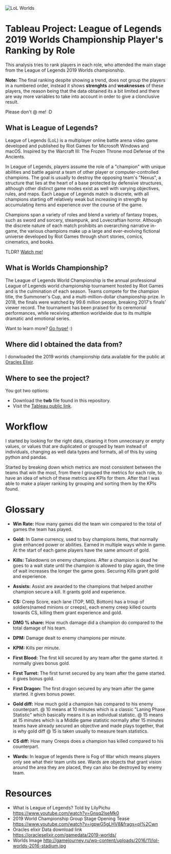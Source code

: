 <img src="http://gamejourney.ru/wp-content/uploads/2016/11/lol-worlds-2016-stadium.jpg" alt="LoL Worlds">

# Tableau Project: League of Legends 2019 Worlds Championship Player's Ranking by Role

This analysis tries to rank players in each role, who attended the main stage from the League of Legends 2019 Worlds championship.

**Note:** The final ranking despite showing a trend, does not group the players in a numbered order, instead it shows **strenghts** and **weaknesses** of these players, the reason being that the data obtained its a bit limited and there are way more variables to take into account in order to give a clonclusive result.

Please don't @ me! :D

## What is League of Legends?

League of Legends (LoL) is a multiplayer online battle arena video game developed and published by Riot Games for Microsoft Windows and macOS. Inspired by the Warcraft III: The Frozen Throne mod Defense of the Ancients.

In League of Legends, players assume the role of a "champion" with unique abilities and battle against a team of other player or computer-controlled champions. The goal is usually to destroy the opposing team's "Nexus", a structure that lies at the heart of a base protected by defensive structures, although other distinct game modes exist as well with varying objectives, rules, and maps. Each League of Legends match is discrete, with all champions starting off relatively weak but increasing in strength by accumulating items and experience over the course of the game.

Champions span a variety of roles and blend a variety of fantasy tropes, such as sword and sorcery, steampunk, and Lovecraftian horror. Although the discrete nature of each match prohibits an overarching narrative in-game, the various champions make up a large and ever-evolving fictional universe developed by Riot Games through short stories, comics, cinematics, and books.

TLDR? [Watch me!](https://www.youtube.com/watch?v=Gnsq2lseMk0)

## What is Worlds Championship?

The League of Legends World Championship is the annual professional League of Legends world championship tournament hosted by Riot Games and is the culmination of each season. Teams compete for the champion title, the Summoner's Cup, and a multi-million-dollar championship prize. In 2018, the finals were watched by 99.6 million people, breaking 2017's finals' viewer record. The tournament has been praised for its ceremonial performances, while receiving attention worldwide due to its multiple dramatic and emotional series.

Want to learn more? [Go hype!](https://www.youtube.com/watch?v=igpwG5gLHV8&frags=pl%2Cwn) :)

## Where did I obtained the data from?

I donwloaded the 2019 worlds championship data available for the public at [Oracles Elixir](https://oracleselixir.com/).

## Where to see the project?

You got two options:

- Download the **twb** file found in this repository.
- Visit the [Tableau public link](https://public.tableau.com/profile/edgar.pena#!/vizhome/TableauBI_15934584903420/---------).

# Workflow

I started by looking for the right data, cleaning it from unnecesary or empty values, or values that are duplicated or grouped by team instead of individuals, changing as well data types and formats, all of this by using python and pandas.

Started by breaking down which metrics are most consistent between the teams that win the most, from there I grouped the metrics for each role, to have an idea of which of these metrics are KPIs for them. After that I was able to make a player ranking by grouping and sorting them by the KPIs found.

# Glossary

- **Win Rate:** How many games did the team win compared to the total of games the team has played.

- **Gold:** In Game currency, used to buy champions items, that normally give enhanced power or abilities. Earned in multiple ways while in game. At the start of each game players have the same amount of gold.

- **Kills:** Takedowns on enemy champions. After a champion is dead he goes to a wait state until the champion is allowed to play again, the time of wait increases the longer the game goes. Securing Kills grant gold and experience.

- **Assists:** Assist are awarded to the champions that helped another champion secure a kill. It grants gold and experience.

- **CS:** Creep Score, each lane (TOP, MID, Bottom) has a troup of soldiers(named minions or creeps), each enemy creep killed counts towards CS, killing them grant experience and gold.

- **DMG % share:** How much damage did a champion do compared to the total damage of his team.

- **DPM:** Damage dealt to enemy champions per minute.

- **KPM:** Kills per minute.

- **First Blood:** The first kill secured by any team after the game started. it normally gives bonus gold.

- **First Turret:** The first turret secured by any team after the game started. it gives bonus gold.

- **First Dragon:** The first dragon secured by any team after the game started. it gives bonus power.

- **Gold diff:** How much gold a champion has compared to his enemy counterpart. @ 10 means at 10 minutes which is a classic "Laning Phase Statistic" which basically means it is an individual statistic. @ 15 means at 15 minutes which is a Middle game statistic normally after 15 minutes teams have already secured an objective and made plays together, that is why gold diff @ 15 is taken usually to measure team statistics.

- **CS diff:** How many Creeps does a champion has killed compared to his counterpart.

- **Wards:** In league of legends there is Fog of War which means players only see what their team units see. Wards are objects that grant vision around the area they are placed, they can also be destroyed by enemy team.

# Resources

- What is League of Legends? Told by LilyPichu
  https://www.youtube.com/watch?v=Gnsq2lseMk0
- 2019 World Championship Group Stage Opening Tease
  https://www.youtube.com/watch?v=igpwG5gLHV8&frags=pl%2Cwn
- Oracles elixir Data download link
  https://oracleselixir.com/gamedata/2019-worlds/
- Worlds Image
  http://gamejourney.ru/wp-content/uploads/2016/11/lol-worlds-2016-stadium.jpg
